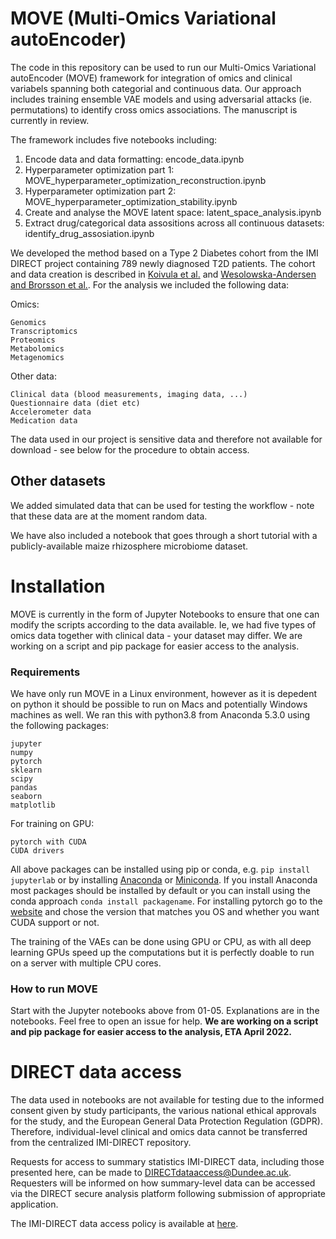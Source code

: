 # MOVE (Multi-Omics Variational autoEncoder)

The code in this repository can be used to run our Multi-Omics Variational autoEncoder (MOVE) framework for integration of omics and clinical variabels spanning both categorial and continuous data. Our approach includes training ensemble VAE models and using adversarial attacks (ie. permutations) to identify cross omics associations. The manuscript is currently in review.

The framework includes five notebooks including:
1. Encode data and data formatting: encode_data.ipynb
2. Hyperparameter optimization part 1: MOVE_hyperparameter_optimization_reconstruction.ipynb
3. Hyperparameter optimization part 2: MOVE_hyperparameter_optimization_stability.ipynb
4. Create and analyse the MOVE latent space: latent_space_analysis.ipynb
5. Extract drug/categorical data assositions across all continuous datasets: identify_drug_assosiation.ipynb

We developed the method based on a Type 2 Diabetes cohort from the IMI DIRECT project containing 789 newly diagnosed T2D patients. The cohort and data creation is described in [Koivula et al.](https://dx.doi.org/10.1007%2Fs00125-019-4906-1) and [Wesolowska-Andersen and Brorsson et al.](https://doi.org/10.1016/j.xcrm.2021.100477). For the analysis we included the following data:

Omics:
```
Genomics
Transcriptomics
Proteomics
Metabolomics
Metagenomics
```

Other data:
```
Clinical data (blood measurements, imaging data, ...)
Questionnaire data (diet etc)
Accelerometer data
Medication data
```

The data used in our project is sensitive data and therefore not available for download - see below for the procedure to obtain access.

## Other datasets

We added simulated data that can be used for testing the workflow - note that these data are at the moment random data.

We have also included a notebook that goes through a short tutorial with a publicly-available maize rhizosphere microbiome dataset.

# Installation
MOVE is currently in the form of Jupyter Notebooks to ensure that one can modify the scripts according to the data available. Ie, we had five types of omics data together with clinical data - your dataset may differ. We are working on a script and pip package for easier access to the analysis.

### Requirements
We have only run MOVE in a Linux environment, however as it is depedent on python it should be possible to run on Macs and potentially Windows machines as well. We ran this with python3.8 from Anaconda 5.3.0 using the following packages:

```
jupyter
numpy
pytorch
sklearn
scipy
pandas
seaborn
matplotlib
```

For training on GPU:
```
pytorch with CUDA
CUDA drivers
```

All above packages can be installed using pip or conda, e.g. `pip install jupyterlab` or by installing [Anaconda](https://anaconda.org) or [Miniconda](https://docs.conda.io/en/latest/miniconda.html). If you install Anaconda most packages should be installed by default or you can install using the conda approach `conda install packagename`. For installing pytorch go to the [website](https://pytorch.org/get-started/locally/) and chose the version that matches you OS and whether you want CUDA support or not.

The training of the VAEs can be done using GPU or CPU, as with all deep learning GPUs speed up the computations but it is perfectly doable to run on a server with multiple CPU cores. 

### How to run MOVE
Start with the Jupyter notebooks above from 01-05. Explanations are in the notebooks. Feel free to open an issue for help. **We are working on a script and pip package for easier access to the analysis, ETA April 2022.**

# DIRECT data access
The data used in notebooks are not available for testing due to the informed consent given by study participants, the various national ethical approvals for the study, and the European General Data Protection Regulation (GDPR). Therefore, individual-level clinical and omics data cannot be transferred from the centralized IMI-DIRECT repository. 

Requests for access to summary statistics IMI-DIRECT data, including those presented here, can be made to DIRECTdataaccess@Dundee.ac.uk. Requesters will be informed on how summary-level data can be accessed via the DIRECT secure analysis platform following submission of appropriate application. 

The IMI-DIRECT data access policy is available at [here](https://directdiabetes.org).
